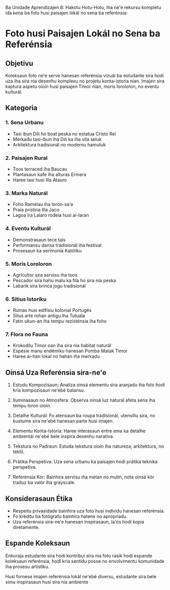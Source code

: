 Ba Unidade Aprendizajen 8: Hakotu Hotu-Hotu, iha ne'e rekursu kompletu ida kona ba foto husi paisajen lokál no sena ba referénsia:

# Foto husi Paisajen Lokál no Sena ba Referénsia

## Objetivu
Koleksaun foto ne'e serve hanesan referénsia vizuál ba estudante sira hodi uza iha sira nia desenhu komplexu no projetu konta-istoria nian. Imajen sira kaptura aspetu oioin husi paisajen Timor nian, moris loroloron, no eventu kulturál.

## Kategoria

### 1. Sena Urbanu
- Tasi ibun Dili ho boat peska no estatua Cristo Rei
- Merkadu tasi-ibun iha Dili ka iha vila seluk
- Arkitektura tradisionál no modernu hamutuk

### 2. Paisajen Rural
- Toos terraced iha Baucau
- Plantasaun kafe iha alturas Ermera
- Haree tasi husi Illa Atauro

### 3. Marka Naturál
- Foho Ramelau iha loron-sa'e
- Praia pristina Illa Jaco
- Lagoa Ira Lalaro rodeia husi ai-laran

### 4. Eventu Kulturál
- Demonstrasaun tece tais
- Performansu dansa tradisionál iha festival
- Prosesaun ka serimonia Katóliku

### 5. Moris Loroloron
- Agricultor sira servisu iha toos
- Pescador sira hahu malu ka fila ho sira nia peska
- Labarik sira brinca jogu tradisionál

### 6. Sítius Istoriku
- Ruínas husi edifísiu kolonial Portugés
- Situs arte rohan antigu iha Tutuala
- Fatin ukun-an iha tempu rezisténsia iha foho

### 7. Flora no Fauna
- Krokodilu Timor oan iha sira nia habitat naturál
- Espésie manu endémiku hanesan Pomba Matak Timor
- Haree ai-han lokal no hahan iha merkadu

## Oinsá Uza Referénsia sira-ne'e

1. Estudu Kompozisaun: Analiza oinsá elementu sira aranjadu iha foto hodi kria kompozisaun ne'ebé balansu.

2. Iluminasaun no Atmosfera: Observa oinsá luz naturál afeta sena iha tempu loron oioin.

3. Detalhe Kulturál: Fo atensaun ba roupa tradisionál, utensíliu sira, no kustume sira ne'ebé hanesan parte husi imajen.

4. Elementu Konta-Istoria: Haree interasaun entre ema ka detalhe ambientál ne'ebé bele inspira desenhu narativa.

5. Tekstura no Padraun: Estuda tekstura oioin iha natureza, arkitektura, no téktil.

6. Prátika Perspetiva: Uza sena urbanu ka paisajen hodi prátika teknika perspetiva.

7. Referénsia Kór: Bainhira servisu iha metan no mutin, nota oinsá kór traduz ba valór iha grayscale.

## Konsiderasaun Étika

- Respeitu privasidade bainhira uza foto husi individu hanesan referénsia.
- Fo kréditu ba fotógrafu bainhira hatene no apropriadu.
- Uza referénsia sira-ne'e hanesan inspirasaun, la'ós hodi kopia diretamente.

## Espande Koleksaun

Enkoraja estudante sira hodi kontribui sira nia foto rasik hodi espande koleksaun referénsia, hodi kria sentidu posse no envolvimentu komunidade iha prosesu artistiku.

Husi fornese imajen referénsia lokál ne'ebé diversu, estudante sira bele simu inspirasaun husi sira nia ambiente